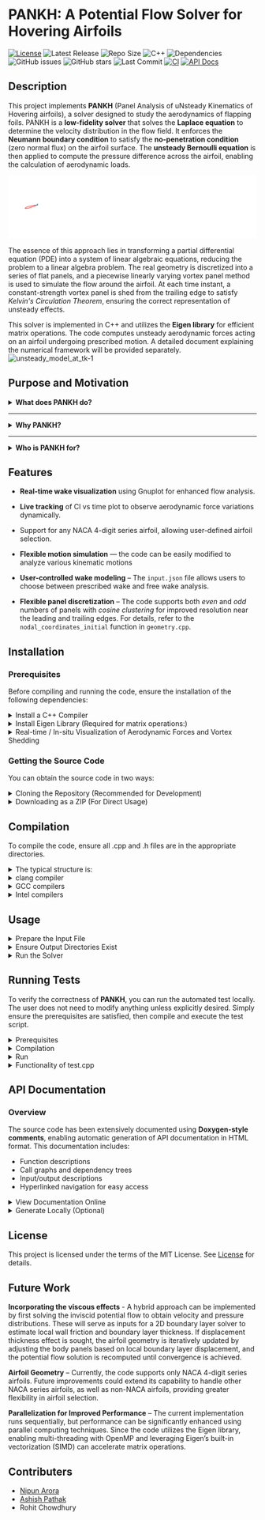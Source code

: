# PANKH: A Potential Flow Solver for Hovering Airfoils

[![License](https://img.shields.io/github/license/coding4Acause/PANKH?color=blue)](LICENSE)
![Latest Release](https://img.shields.io/github/v/release/coding4Acause/PANKH?style=flat-square)
![Repo Size](https://img.shields.io/github/repo-size/coding4Acause/PANKH?color=blue)
![C++](https://img.shields.io/badge/C%2B%2B-11-blue)
![Dependencies](https://img.shields.io/badge/Dependencies-Eigen%2C%20Gnuplot-orange)
![GitHub issues](https://img.shields.io/github/issues/coding4Acause/PANKH)
![GitHub stars](https://img.shields.io/github/stars/coding4Acause/PANKH?style=social)
![Last Commit](https://img.shields.io/github/last-commit/coding4Acause/PANKH)
[![CI](https://github.com/coding4Acause/PANKH/actions/workflows/CI.yml/badge.svg)](https://github.com/coding4Acause/PANKH/actions/workflows/CI.yml)
[![API Docs](https://img.shields.io/badge/API--Docs-Click%20Here-blue?style=flat-square)](https://coding4Acause.github.io/PANKH/)


## Description
This project implements **PANKH** (Panel Analysis of uNsteady Kinematics of Hovering airfoils), a solver designed to study the aerodynamics of flapping foils. PANKH is a **low-fidelity solver** that solves the **Laplace equation** to determine the velocity distribution in the flow field. It enforces the **Neumann boundary condition** to satisfy the **no-penetration condition** (zero normal flux) on the airfoil surface.   The **unsteady Bernoulli equation** is then applied to compute the pressure difference across the airfoil, enabling the calculation of aerodynamic loads.

![Vortex shedding animation](JOSS/vortex_shedding.gif)

The essence of this approach lies in transforming a partial differential equation (PDE) into a system of linear algebraic equations, reducing the problem to a linear algebra problem. The real geometry is discretized into a series of flat panels, and a piecewise linearly varying vortex panel method is used to simulate the flow around the airfoil. At each time instant, a constant-strength vortex panel is shed from the trailing edge to satisfy *Kelvin's Circulation Theorem*, ensuring the correct representation of unsteady effects.

This solver is implemented in C++ and utilizes the **Eigen library** for efficient matrix operations. The code computes unsteady aerodynamic forces acting on an airfoil undergoing prescribed motion. A detailed document explaining the numerical framework will be provided separately.
![unsteady_model_at_tk-1](https://github.com/user-attachments/assets/b764fcf8-4402-4e61-bb78-6558aa271894)

## Purpose and Motivation

<details>
<summary><strong> What does PANKH do?</strong></summary>

Studying and analyzing the aerodynamic forces acting on bodies immersed in a fluid is central to a wide range of applications — from the design of fixed-wing aircraft and flexible morphing wings (HAL), to understanding bird and insect flight, developing flapping-wing drones and ornithopters, and optimizing rotor blades in helicopters and wind turbines.  

Before addressing the complete three-dimensional problem, it is often essential to study the two-dimensional airfoil cross-section, which provides critical insights into the underlying flow physics and lift generation mechanisms.

Traditionally, aerodynamic problems are investigated through:
1. Experimental studies – accurate but time-consuming and costly due to setup design and instrumentation.
2. Analytical studies – provide closed-form solutions that offer exact mathematical results and deep physical insight, but are generally limited to highly idealized or simplified versions of real-world problems.
3. Numerical simulations – increasingly popular since the advent of modern computing, offering flexibility and control over complex configurations.

Numerical approaches can be broadly classified into:
- **High-fidelity solvers** that resolve the Navier–Stokes equations with all flow physics, and  
- **Reduced-order models** based on simplifying assumptions that retain key aerodynamic behavior at a fraction of the computational cost.

**PANKH** falls into the second category of numerical studies. It solves the **Laplace equation** under **potential flow assumptions**, making it ideal for low-speed, inviscid, incompressible, and irrotational flows.  

High-fidelity CFD solvers demand substantial computational resources — often running for **days on HPC clusters** across multiple nodes and cores. Moreover, **commercial CFD packages** are expensive, opaque “black-box” systems, making benchmark validations and modifications challenging.  

This motivated the development of **PANKH** — an open-source, reduced-order aerodynamic solver for **unsteady potential flows** that is:
- Fast and lightweight, running within minutes on a single-core desktop,  
- Reasonably accurate, suitable for early-stage aerodynamic analysis,  
- Easy to compile, modify, and extend, supporting researchers and educators alike.  

PANKH aims to help users focus on their **state-of-the-art aerodynamic problems** without depending on GUI-based proprietary tools or reinventing in-house codes.
</details>

---

<details>
<summary><strong> Why PANKH?</strong></summary>

Several open-source tools exist for simulating flow around airfoils — such as **FoilSim III**, **JavaFoil**, and **XFOIL** — but they are **limited to steady-state aerodynamics**.  
In contrast, open-source solvers that handle **unsteady potential flows** are scarce, and those that do exist are often **proprietary, undocumented, or poorly maintained**.

**PANKH bridges this gap.**  
It provides a **modular C++ implementation** capable of simulating:
- **Impulsive starts**,  
- **Pitching and plunging motions**, and  
- **Arbitrary user-defined unsteady kinematics.**

The solver computes **aerodynamic loads**, including **lift** and **inviscid drag** due to pressure forces, and visualizes the **real-time evolution** of both the aerodynamic coefficients and the **vortex wake roll-up**.  

Remarkably, all this computation can be performed **within minutes on a standard single-core processor**.  

While **PANKH does not claim to replace high-fidelity CFD or experiments**, it **complements them effectively** — offering an excellent **trade-off between accuracy, computational cost, and setup complexity**.  

In doing so, PANKH lays the foundation for a new generation of **open-source tools** dedicated to **unsteady aerodynamics** in the potential flow regime.
</details>

---

<details>
<summary><strong> Who is PANKH for?</strong></summary>

**PANKH** is designed with versatility in mind, serving a diverse user base:

- Research and Academia:  
  PANKH can be seamlessly integrated into research workflows for preliminary aerodynamic assessments, parametric studies, or as a component in coupled two-dimensional fluid–structure interaction (FSI) simulations. Its modular design allows researchers to adapt the solver to specific unsteady flow problems, reducing development time while maintaining flexibility for extensions and custom studies.
  PANKH provides a clear, modular, and well-documented framework, making it an ideal tool for classroom demonstrations, student projects, and graduate-level coursework in unsteady aerodynamics and aeroelasticity. Its simplicity and transparency allow students to observe aerodynamic forces, visualize vortex evolution, and explore unsteady phenomena hands-on, bridging the gap between theoretical learning and practical simulation experience.


- Hobbyists and Independent Developers:  
  With its minimal dependencies and easy compilation process, PANKH provides a hands-on platform for aerodynamic exploration, enabling enthusiasts to simulate and visualize unsteady flow phenomena on their personal computers.

With continued development, PANKH aims to evolve into an industry-grade research tool — balancing open accessibility, scientific rigor, and educational utility.
</details>


## Features
- **Real-time wake visualization** using Gnuplot for enhanced flow analysis.

- **Live tracking** of Cl vs time plot to observe aerodynamic force variations dynamically.

- Support for any NACA 4-digit series airfoil, allowing user-defined airfoil selection.

- **Flexible motion simulation** — the code can be easily modified to analyze various kinematic motions

- **User-controlled wake modeling** – The `input.json` file allows users to choose between prescribed wake and free wake analysis.

- **Flexible panel discretization** – The code supports both *even* and *odd* numbers of panels with *cosine clustering* for improved resolution near the leading and trailing edges. For details, refer to the `nodal_coordinates_initial` function in `geometry.cpp`.


## Installation

### Prerequisites
Before compiling and running the code, ensure the installation of the following dependencies:

<details>
  <summary> Install a C++ Compiler</summary>
  
   A C++ compiler supporting the C++11 standard or later is required for building the project. Recommended compilers include:
    
  - **Clang**: A high-performance, LLVM-based compiler with robust C++ support.
  - **GCC**: The GNU Compiler Collection, widely used for C++ development.
  - **Intel oneAPI DPC++/C++ Compiler (icpx)**: Optimized for high-performance computing
  - To install GCC on Ubuntu:
    ```bash
    sudo apt install g++
    ```
  - To install Clang on Ubuntu and ensure compatibility with the GNU C++ standard library (libstdc++):

    ```bash
    sudo apt install clang libstdc++-8-dev
    ```
    - clang: Provides the Clang compiler (clang++).
    - libstdc++-8-dev: Installs the GNU C++ standard library headers (e.g., `<iostream>`, `<cmath>`, `<vector>`) required for Clang to compile C++ code using libstdc++. 
    - For Ubuntu 18.04, libstdc++-8-dev is typically compatible; for other versions, use libstdc++-dev or the version matching your GCC installation (e.g., libstdc++-10-dev for Ubuntu 20.04).
</details>

<details>
  <summary> Install Eigen Library (Required for matrix operations:)</summary>
     
- On Ubuntu:
  - Install via package manager (Recommended):
    ```bash
    sudo apt install libeigen3-dev  # Ubuntu
    ```
    This installs Eigen headers typically in `/usr/include/eigen3`.

  - Manual Installation: Download Eigen from the official website and extract it to a directory `(e.g., /usr/local/include/eigen3)`. Update the include path during compilation if necessary. [Eigen's official website](https://eigen.tuxfamily.org/).

- On macOS:
  - Install Eigen via Homebrew:
  ```bash
     brew install eigen
  ```
  - When compiling, you may need to specify the Eigen include path explicitly:
  ```bash
  g++ -I/opt/homebrew/Cellar/eigen/3.4.0_1/include/eigen3/ -Iinclude src/*.cpp -o PANKH_solver
  ```
  Note: When executing the program, avoid extra whitespace:
  ```bash
  ./PANKH_solver    # Correct
  ./ PANKH_solver   # Incorrect
  ```
- For further help: [Getting started with Eigen](https://eigen.tuxfamily.org/dox/GettingStarted.html)
</details>

<details>
  <summary>Real-time / In-situ Visualization of Aerodynamic Forces and Vortex Shedding</summary>

   Comprehensive platform-specific prerequisites, installation procedures, and verification protocols for enabling real-time visualization are detailed in [visualization_setup.md](https://github.com/coding4Acause/PANKH/blob/main/visualization_setup.md). This includes instructions for Gnuplot terminals, X11 support, and validation of plotting functionality across Linux, macOS, and Windows.
</details>
  
### Getting the Source Code

You can obtain the source code in two ways:
<details>
  <summary>  Cloning the Repository (Recommended for Development)</summary>

If you want to contribute or track changes, clone the repository using Git:
```bash
git clone https://github.com/coding4Acause/PANKH.git 
cd PANKH  # this is simply the name of the local(host system) directory
```
<!-- cd 2d_UnsteadyVortexPanel is the name of the local(in the host system) directory for the project -->
</details>

<details>
 <summary> Downloading as a ZIP (For Direct Usage) </summary>

If you only need the code without version control:

1) Go to the GitHub repository.
2) Click the "Code" button.
3) Select "Download ZIP".
4) Extract the ZIP file and navigate to the extracted folder.
</details>

## Compilation
To compile the code, ensure all .cpp and .h files are in the appropriate directories.
<details>
<summary> The typical structure is: </summary>

PANKH  # the name of the local repository
- │── /src          # Contains all .cpp source files
- │── /include      # Contains all .h header files     
- │── README.md        
- │── LICENSE 
- │── /output_files  
- │── input.json    # the input file 
</details>

<details>
<summary> clang compiler </summary>
To compile with Clang, use the following command to link all source files and include necessary headers:

```bash 
clang++ -o PANKH_solver src/*.cpp -Iinclude -std=c++11 
````
</details>

<details>
<summary> GCC compilers </summary>
If you are using g++, compile everything together with:

```bash 
g++ -o PANKH_solver src/*.cpp -Iinclude -std=c++11 
````
</details>

<details>
<summary> Intel compilers </summary>

```bash 
icpx -o PANKH_solver src/*.cpp -Iinclude -std=c++11 
```
</details>

##  Usage
<details><summary> Prepare the Input File </summary>

   - Modify simulation parameters in the `input.json` file as per your requirements (e.g., freestream conditions, kinematic motion(e.g. pitch,plunge), total simulation time, airfoil geometry, panel discretization, etc.).
   - For parameters that are set to null in `input.json`, their values are automatically computed within the code during runtime. It is recommended to review the relevant section in `main.cpp` that handles JSON parsing for a complete understanding of how default values are derived and assigned.  
</details>

<details>
  <summary>Ensure Output Directories Exist</summary>
  
  - The solver produces multiple output files, including **pressure coefficients**, **lift and drag coefficients**, and **wake data**. These files are written to the appropriate subdirectories under `output_files/`.

  - If the required directories are absent, consult [`SETUP.md`](https://github.com/coding4Acause/PANKH/blob/main/SETUP.md) for detailed instructions or execute the provided setup script to automatically generate the directory structure.
</details>


 <details><summary>Run the Solver</summary>

   After successful compilation, execute the solver from the terminal:
   ```bash
   ./PANKH_solver input.json
   ```
   > Note: The solver expects the `input.json` file as a command-line argument. Ensure this file exists in the same directory or provide the correct path.
</details>

## Running Tests
To verify the correctness of **PANKH**, you can run the automated test locally. The user does not need to modify anything unless explicitly desired. Simply ensure the prerequisites are satisfied, then compile and execute the test script.

<details><summary>Prerequisites</summary>

- Compile the main solver (PANKH_solver) from the root directory before executing the test   script. The test relies on this executable to run the simulations internally.
- Ensure there is a folder named `tests/` in the project root.
- Inside the `tests/` folder, you will find:

  - **`test.cpp`** – The test script.
  - **`input_test.json`** – The input file designed for the test case.
  - **Reference solution file** – Contains published data used for verification.

</details>

<details><summary> Compilation</summary>

- From the project root directory, compile the test script: 
 ```bash
  g++ -o test_exec tests/test.cpp
  ```
</details>

<details><summary> Run</summary>

 ```bash
  ./test_exec tests/input_test.json
  ```
- The script will automatically run the main solver, compare the computed lift coefficient with the reference solution, and print the results.

</details>

<details><summary> Functionality of test.cpp</summary>

- Internally, `test.cpp` executes the main solver using the provided test input.
- It collects the solver’s output (aerodynamic loads data) from the `output_files/` directory.
- Compares the computed lift coefficient against the reference solution.
- Prints clear messages indicating whether the test passed or failed.
</details>

##  API Documentation

###  Overview

The source code has been extensively documented using **Doxygen-style comments**, enabling automatic generation of API documentation in HTML format. This documentation includes:
- Function descriptions
- Call graphs and dependency trees
- Input/output descriptions
- Hyperlinked navigation for easy access

<details><summary>View Documentation Online</summary>

 The generated API documentation is hosted using **GitHub Pages** and can be accessed at:

 **[https://coding4Acause.github.io/PANKH/](https://coding4Acause.github.io/PANKH/)**

> This will open the `index.html` of the Doxygen-generated documentation directly in your browser.
</details>

<details><summary> Generate Locally (Optional)</summary>

If you want to regenerate the documentation on your system:

#### 1. Install Required Tools:
```bash
sudo apt install doxygen graphviz
```

#### 2. Verify Installation:
```bash
doxygen -v   # Check Doxygen version
dot -V       # Check Graphviz version
```

#### 3. Run Doxygen:
From the root of your repository (where the `Doxyfile` is located), run:
```bash
doxygen Doxyfile
```

This will generate a folder (`docs/` or `docs/html/`) containing the full documentation suite.

</details>

## License
This project is licensed under the terms of the MIT License. See [License](https://github.com/coding4Acause/2d_UnsteadyVortexPanel/blob/main/LICENSE) for details.

## Future Work

**Incorporating the viscous effects** -  A hybrid approach can be implemented by first solving the inviscid potential flow to obtain velocity and pressure distributions. These will serve as inputs for a 2D boundary layer solver to estimate local wall friction and boundary layer thickness. If displacement thickness effect is sought, the airfoil geometry is iteratively updated by adjusting the body panels based on local boundary layer displacement, and the potential flow solution is recomputed until convergence is achieved.

**Airfoil Geometry** – Currently, the code supports only NACA 4-digit series airfoils. Future improvements could extend its capability to handle other NACA series airfoils, as well as non-NACA airfoils, providing greater flexibility in airfoil selection.

**Parallelization for Improved Performance** – The current implementation runs sequentially, but performance can be significantly enhanced using parallel computing techniques. Since the code utilizes the Eigen library, enabling multi-threading with OpenMP and leveraging Eigen’s built-in vectorization (SIMD) can accelerate matrix operations. 


## Contributers
- [Nipun Arora](https://sites.google.com/view/nipun-arora/home)
- [Ashish Pathak](http://home.iitj.ac.in/~apathak/)
- Rohit Chowdhury 

